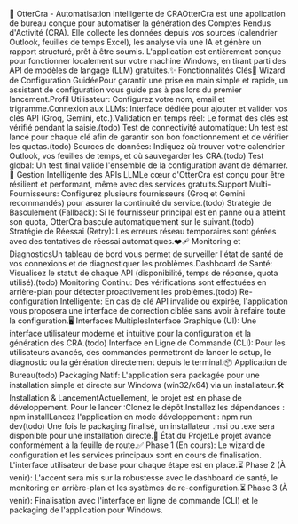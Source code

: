 🦦 OtterCra - Automatisation Intelligente de CRAOtterCra est une application de bureau conçue pour automatiser la génération des Comptes Rendus d'Activité (CRA). Elle collecte les données depuis vos sources (calendrier Outlook, feuilles de temps Excel), les analyse via une IA et génère un rapport structuré, prêt à être soumis. L'application est entièrement conçue pour fonctionner localement sur votre machine Windows, en tirant parti des API de modèles de langage (LLM) gratuites.✨ Fonctionnalités Clés🚀 Wizard de Configuration GuidéePour garantir une prise en main simple et rapide, un assistant de configuration vous guide pas à pas lors du premier lancement.Profil Utilisateur: Configurez votre nom, email et trigramme.Connexion aux LLMs: Interface dédiée pour ajouter et valider vos clés API (Groq, Gemini, etc.).Validation en temps réel: Le format des clés est vérifié pendant la saisie.(todo) Test de connectivité automatique: Un test est lancé pour chaque clé afin de garantir son bon fonctionnement et de vérifier les quotas.(todo) Sources de données: Indiquez où trouver votre calendrier Outlook, vos feuilles de temps, et où sauvegarder les CRA.(todo) Test global: Un test final valide l'ensemble de la configuration avant de démarrer.🤖 Gestion Intelligente des APIs LLMLe cœur d'OtterCra est conçu pour être résilient et performant, même avec des services gratuits.Support Multi-Fournisseurs: Configurez plusieurs fournisseurs (Groq et Gemini recommandés) pour assurer la continuité du service.(todo) Stratégie de Basculement (Fallback): Si le fournisseur principal est en panne ou a atteint son quota, OtterCra bascule automatiquement sur le suivant.(todo) Stratégie de Réessai (Retry): Les erreurs réseau temporaires sont gérées avec des tentatives de réessai automatiques.❤️‍🩹 Monitoring et DiagnosticsUn tableau de bord vous permet de surveiller l'état de santé de vos connexions et de diagnostiquer les problèmes.Dashboard de Santé: Visualisez le statut de chaque API (disponibilité, temps de réponse, quota utilisé).(todo) Monitoring Continu: Des vérifications sont effectuées en arrière-plan pour détecter proactivement les problèmes.(todo) Re-configuration Intelligente: En cas de clé API invalide ou expirée, l'application vous proposera une interface de correction ciblée sans avoir à refaire toute la configuration.🖥️ Interfaces MultiplesInterface Graphique (UI): Une interface utilisateur moderne et intuitive pour la configuration et la génération des CRA.(todo) Interface en Ligne de Commande (CLI): Pour les utilisateurs avancés, des commandes permettront de lancer le setup, le diagnostic ou la génération directement depuis le terminal.📦 Application de Bureau(todo) Packaging Natif: L'application sera packagée pour une installation simple et directe sur Windows (win32/x64) via un installateur.🛠️ Installation & LancementActuellement, le projet est en phase de développement. Pour le lancer :Clonez le dépôt.Installez les dépendances : npm installLancez l'application en mode développement : npm run dev(todo) Une fois le packaging finalisé, un installateur .msi ou .exe sera disponible pour une installation directe.🎯 État du ProjetLe projet avance conformément à la feuille de route.✅ Phase 1 (En cours): Le wizard de configuration et les services principaux sont en cours de finalisation. L'interface utilisateur de base pour chaque étape est en place.⏳ Phase 2 (À venir): L'accent sera mis sur la robustesse avec le dashboard de santé, le monitoring en arrière-plan et les systèmes de re-configuration.⏳ Phase 3 (À venir): Finalisation avec l'interface en ligne de commande (CLI) et le packaging de l'application pour Windows.